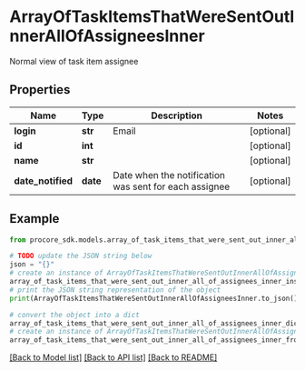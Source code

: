 # ArrayOfTaskItemsThatWereSentOutInnerAllOfAssigneesInner

Normal view of task item assignee

## Properties

Name | Type | Description | Notes
------------ | ------------- | ------------- | -------------
**login** | **str** | Email | [optional] 
**id** | **int** |  | [optional] 
**name** | **str** |  | [optional] 
**date_notified** | **date** | Date when the notification was sent for each assignee | [optional] 

## Example

```python
from procore_sdk.models.array_of_task_items_that_were_sent_out_inner_all_of_assignees_inner import ArrayOfTaskItemsThatWereSentOutInnerAllOfAssigneesInner

# TODO update the JSON string below
json = "{}"
# create an instance of ArrayOfTaskItemsThatWereSentOutInnerAllOfAssigneesInner from a JSON string
array_of_task_items_that_were_sent_out_inner_all_of_assignees_inner_instance = ArrayOfTaskItemsThatWereSentOutInnerAllOfAssigneesInner.from_json(json)
# print the JSON string representation of the object
print(ArrayOfTaskItemsThatWereSentOutInnerAllOfAssigneesInner.to_json())

# convert the object into a dict
array_of_task_items_that_were_sent_out_inner_all_of_assignees_inner_dict = array_of_task_items_that_were_sent_out_inner_all_of_assignees_inner_instance.to_dict()
# create an instance of ArrayOfTaskItemsThatWereSentOutInnerAllOfAssigneesInner from a dict
array_of_task_items_that_were_sent_out_inner_all_of_assignees_inner_from_dict = ArrayOfTaskItemsThatWereSentOutInnerAllOfAssigneesInner.from_dict(array_of_task_items_that_were_sent_out_inner_all_of_assignees_inner_dict)
```
[[Back to Model list]](../README.md#documentation-for-models) [[Back to API list]](../README.md#documentation-for-api-endpoints) [[Back to README]](../README.md)


